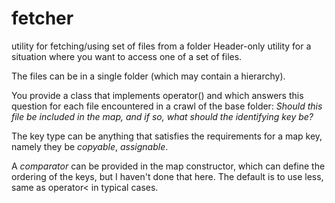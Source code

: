 # fetcher
utility for fetching/using set of files from a folder
Header-only utility for a situation where you want to access one of a 
set of files. 

The files can be in a single folder (which may contain a 
hierarchy). 

You provide a class that implements operator() and which 
answers this question for each file encountered in a crawl of the 
base folder: *Should this file be included in the map, and if so, what
should the identifying key be?*

The key type can be anything that satisfies the requirements for a map key, 
namely they be *copyable*, *assignable*. 

A *comparator* can be provided
in the map constructor, which can define the ordering of the keys, 
but I haven't done that here. The default is to use less<K>, same as operator<
in typical cases. 
